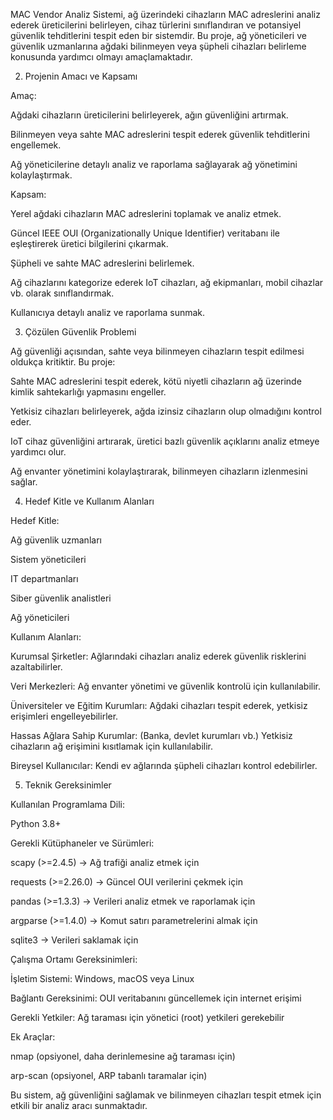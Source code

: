 MAC Vendor Analiz Sistemi, ağ üzerindeki cihazların MAC adreslerini analiz ederek üreticilerini belirleyen, cihaz türlerini sınıflandıran ve potansiyel güvenlik tehditlerini tespit eden bir sistemdir. Bu proje, ağ yöneticileri ve güvenlik uzmanlarına ağdaki bilinmeyen veya şüpheli cihazları belirleme konusunda yardımcı olmayı amaçlamaktadır.

2. Projenin Amacı ve Kapsamı

Amaç:

Ağdaki cihazların üreticilerini belirleyerek, ağın güvenliğini artırmak.

Bilinmeyen veya sahte MAC adreslerini tespit ederek güvenlik tehditlerini engellemek.

Ağ yöneticilerine detaylı analiz ve raporlama sağlayarak ağ yönetimini kolaylaştırmak.

Kapsam:

Yerel ağdaki cihazların MAC adreslerini toplamak ve analiz etmek.

Güncel IEEE OUI (Organizationally Unique Identifier) veritabanı ile eşleştirerek üretici bilgilerini çıkarmak.

Şüpheli ve sahte MAC adreslerini belirlemek.

Ağ cihazlarını kategorize ederek IoT cihazları, ağ ekipmanları, mobil cihazlar vb. olarak sınıflandırmak.

Kullanıcıya detaylı analiz ve raporlama sunmak.

3. Çözülen Güvenlik Problemi

Ağ güvenliği açısından, sahte veya bilinmeyen cihazların tespit edilmesi oldukça kritiktir. Bu proje:

Sahte MAC adreslerini tespit ederek, kötü niyetli cihazların ağ üzerinde kimlik sahtekarlığı yapmasını engeller.

Yetkisiz cihazları belirleyerek, ağda izinsiz cihazların olup olmadığını kontrol eder.

IoT cihaz güvenliğini artırarak, üretici bazlı güvenlik açıklarını analiz etmeye yardımcı olur.

Ağ envanter yönetimini kolaylaştırarak, bilinmeyen cihazların izlenmesini sağlar.

4. Hedef Kitle ve Kullanım Alanları

Hedef Kitle:

Ağ güvenlik uzmanları

Sistem yöneticileri

IT departmanları

Siber güvenlik analistleri

Ağ yöneticileri

Kullanım Alanları:

Kurumsal Şirketler: Ağlarındaki cihazları analiz ederek güvenlik risklerini azaltabilirler.

Veri Merkezleri: Ağ envanter yönetimi ve güvenlik kontrolü için kullanılabilir.

Üniversiteler ve Eğitim Kurumları: Ağdaki cihazları tespit ederek, yetkisiz erişimleri engelleyebilirler.

Hassas Ağlara Sahip Kurumlar: (Banka, devlet kurumları vb.) Yetkisiz cihazların ağ erişimini kısıtlamak için kullanılabilir.

Bireysel Kullanıcılar: Kendi ev ağlarında şüpheli cihazları kontrol edebilirler.

5. Teknik Gereksinimler

Kullanılan Programlama Dili:

Python 3.8+

Gerekli Kütüphaneler ve Sürümleri:

scapy (>=2.4.5) → Ağ trafiği analiz etmek için

requests (>=2.26.0) → Güncel OUI verilerini çekmek için

pandas (>=1.3.3) → Verileri analiz etmek ve raporlamak için

argparse (>=1.4.0) → Komut satırı parametrelerini almak için

sqlite3 → Verileri saklamak için

Çalışma Ortamı Gereksinimleri:

İşletim Sistemi: Windows, macOS veya Linux

Bağlantı Gereksinimi: OUI veritabanını güncellemek için internet erişimi

Gerekli Yetkiler: Ağ taraması için yönetici (root) yetkileri gerekebilir

Ek Araçlar:

nmap (opsiyonel, daha derinlemesine ağ taraması için)

arp-scan (opsiyonel, ARP tabanlı taramalar için)

Bu sistem, ağ güvenliğini sağlamak ve bilinmeyen cihazları tespit etmek için etkili bir analiz aracı sunmaktadır.
